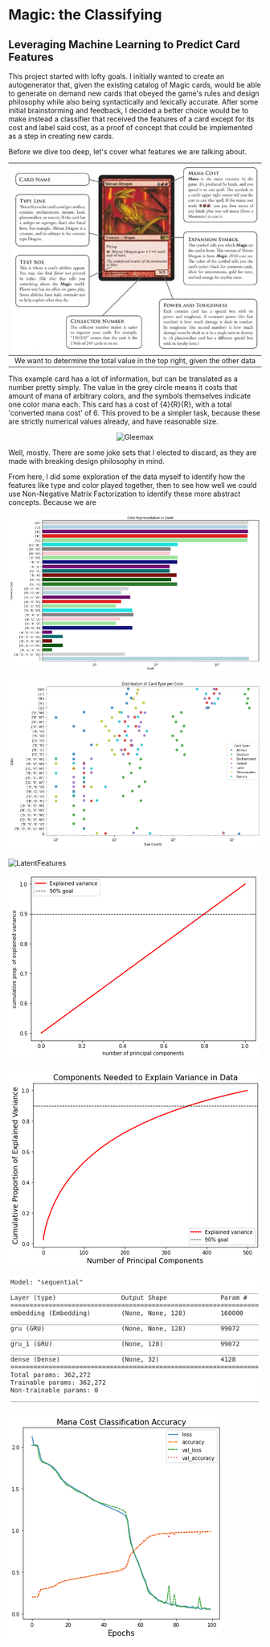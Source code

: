 
# Magic: the Classifying
## Leveraging Machine Learning to Predict Card Features

This project started with lofty goals. I initially wanted to create an autogenerator that, given the existing catalog of Magic cards, would be able to generate on demand new cards that obeyed the game's rules and design philosophy while also being syntactically and lexically accurate. After some initial brainstorming and feedback, I decided a better choice would be to make instead a classifier that received the features of a card except for its cost and label said cost, as a proof of concept that could be implemented as a step in creating new cards.

Before we dive too deep, let's cover what features we are talking about.

<center>
  
|![Example Card](images/700px-Parts_of_a_Magic_card.webp)|
|:--:|
| We want to determine the total value in the top right, given the other data |

</center>

This example card has a lot of information, but can be translated as a number pretty simply. The value in the grey circle means it costs that amount of mana of arbitrary colors, and the symbols themselves indicate one color mana each. This card has a cost of {4}{R}{R}, with a total 'converted mana cost' of 6. This proved to be a simpler task, because these are strictly numerical values already, and have reasonable size.

<center>
  
![Gleemax](images/unh-121-gleemax..jpb)

</center>

Well, mostly. There are some joke sets that I elected to discard, as they are made with breaking design philosophy in mind. 

From here, I did some exploration of the data myself to identify how the features like type and color played together, then to see how well we could use Non-Negative Matrix Factorization to identify these more abstract concepts. Because we are 

![Color Representation](images/ColorRepresentation.png)

![Card Type Per Color](images/CardTypePerColor.png)

![LatentFeatures](https://user-images.githubusercontent.com/43886791/113439383-158cac80-93b0-11eb-8428-355953a3278c.png)

![Bad PCA](images/badpca.png)

![Good PCA](images/GoodPCA.png)

![RNN Layers and Parameters](images/RNNLayersParams.png)

![RNN Accuracy](images/Accuracy.png)
